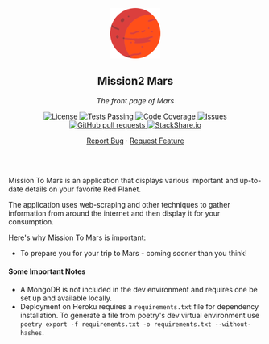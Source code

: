 <!-- header -->
<div align="center">
    <p>
    <!-- Header -->
        <img width="100px" src="/static/images/readme_logo.png"  alt="mission-to-mars" />
        <h2>Mission2 Mars</h2>
        <p><i>The front page of Mars</i></p>
    </p>
    <p>
    <!-- Shields -->
        <a href="https://github.com/armckinney/mission-to-mars/LICENSE">
            <img alt="License" src="https://img.shields.io/github/license/armckinney/mission-to-mars.svg" />
        </a>
        <a href="https://github.com/armckinney/mission-to-mars/actions">
            <img alt="Tests Passing" src="https://github.com/armckinney/mission-to-mars/workflows/CI/badge.svg" />
        </a>
        <a href="https://codecov.io/gh/armckinney/mission-to-mars">
            <img alt="Code Coverage" src="https://codecov.io/gh/armckinney/mission-to-mars/branch/master/graph/badge.svg" />
        </a>
        <a href="https://github.com/armckinney/mission-to-mars/issues">
            <img alt="Issues" src="https://img.shields.io/github/issues/armckinney/mission-to-mars" />
        </a>
        <a href="https://github.com/armckinney/mission-to-mars/pulls">
            <img alt="GitHub pull requests" src="https://img.shields.io/github/issues-pr/armckinney/mission-to-mars" />
        </a>
        <a href="https://stackshare.io/armck/mission-to-mars">
            <img alt="StackShare.io" src="http://img.shields.io/badge/tech-stack-0690fa.svg?label=StackShare.io">
        </a>
    </p>
    <p>
    <!-- Links -->
        <a href="https://github.com/armckinney/mission-to-mars/issues/new/choose">Report Bug</a>
        ·
        <a href="https://github.com/armckinney/mission-to-mars/issues/new/choose">Request Feature</a>
    </p>
</div>
<br>
<br>

<!-- Description -->
Mission To Mars is an application that displays various important and up-to-date details on your favorite Red Planet.

The application uses web-scraping and other techniques to gather information from around the internet and then display it for your consumption.

Here's why Mission To Mars is important:
* To prepare you for your trip to Mars - coming sooner than you think!

#### Some Important Notes
- A MongoDB is not included in the dev environment and requires one be set up and available locally.
- Deployment on Heroku requires a `requirements.txt` file for dependency installation. To generate a file from poetry's dev virtual environment use `poetry export -f requirements.txt -o requirements.txt --without-hashes`.
